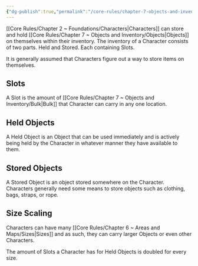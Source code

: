 ```yaml
---
{"dg-publish":true,"permalink":"/core-rules/chapter-7-objects-and-inventory/inventory/"}
---
```


[[Core Rules/Chapter 2 ~ Foundations/Characters\|Characters]] can store and hold [[Core Rules/Chapter 7 ~ Objects and Inventory/Objects\|Objects]] on themselves within their inventory. The inventory of a Character consists of two parts. Held and Stored. Each containing Slots.

It is generally assumed that Characters figure out a way to store items on themselves. 
## Slots
A Slot is the amount of [[Core Rules/Chapter 7 ~ Objects and Inventory/Bulk\|Bulk]] that Character can carry in any one location.
## Held Objects
A Held Object is an Object that can be used immediately and is actively being held by the Character in whatever manner they have available to them.
## Stored Objects
A Stored Object is an object stored somewhere on the Character. Characters generally need some means to store objects such as clothing, bags, straps, or rope.
## Size Scaling
Characters can have many [[Core Rules/Chapter 6 ~ Areas and Maps/Sizes\|Sizes]] and as such, they can carry larger Objects or even other Characters.

The amount of Slots a Character has for Held Objects is doubled for every size.